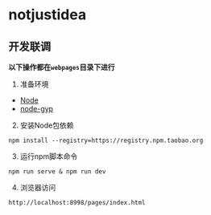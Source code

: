 # notjustidea

## 开发联调

**以下操作都在`webpages`目录下进行**

1. 准备环境

  - [Node](https://nodejs.org/en/download/)
  - [node-gyp](https://www.npmjs.com/package/node-gyp)

2. 安装Node包依赖

```
npm install --registry=https://registry.npm.taobao.org
```

3. 运行npm脚本命令

```
npm run serve & npm run dev
```

4. 浏览器访问

`http://localhost:8998/pages/index.html`
